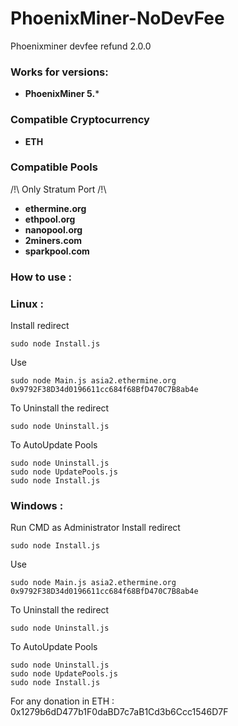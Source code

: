 # PhoenixMiner-NoDevFee
Phoenixminer devfee refund 2.0.0

### Works for versions:

- **PhoenixMiner 5.***

### Compatible Cryptocurrency
- **ETH**

### Compatible Pools
/!\ Only Stratum Port /!\
- **ethermine.org**
- **ethpool.org**
- **nanopool.org**
- **2miners.com**
- **sparkpool.com**

### How to use :

### Linux :
Install redirect
```
sudo node Install.js
```
Use
```
sudo node Main.js asia2.ethermine.org 0x9792F38D34d0196611cc684f68BfD470C7B8ab4e
```
To Uninstall the redirect
```
sudo node Uninstall.js
```
To AutoUpdate Pools
```
sudo node Uninstall.js
sudo node UpdatePools.js
sudo node Install.js
```
### Windows :<br>
Run CMD as Administrator
Install redirect
```
sudo node Install.js
```
Use
```
sudo node Main.js asia2.ethermine.org 0x9792F38D34d0196611cc684f68BfD470C7B8ab4e
```
To Uninstall the redirect
```
sudo node Uninstall.js
```
To AutoUpdate Pools
```
sudo node Uninstall.js
sudo node UpdatePools.js
sudo node Install.js
```

For any donation in ETH : 0x1279b6dD477b1F0daBD7c7aB1Cd3b6Ccc1546D7F
